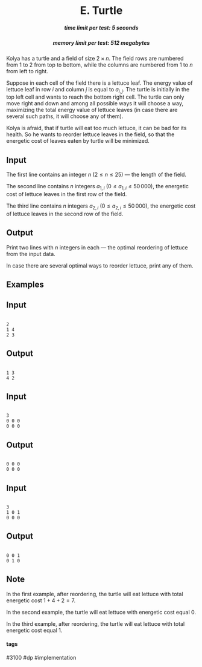 <h1 style='text-align: center;'> E. Turtle</h1>

<h5 style='text-align: center;'>time limit per test: 5 seconds</h5>
<h5 style='text-align: center;'>memory limit per test: 512 megabytes</h5>

Kolya has a turtle and a field of size $2 \times n$. The field rows are numbered from $1$ to $2$ from top to bottom, while the columns are numbered from $1$ to $n$ from left to right.

Suppose in each cell of the field there is a lettuce leaf. The energy value of lettuce leaf in row $i$ and column $j$ is equal to $a_{i,j}$. The turtle is initially in the top left cell and wants to reach the bottom right cell. The turtle can only move right and down and among all possible ways it will choose a way, maximizing the total energy value of lettuce leaves (in case there are several such paths, it will choose any of them).

Kolya is afraid, that if turtle will eat too much lettuce, it can be bad for its health. So he wants to reorder lettuce leaves in the field, so that the energetic cost of leaves eaten by turtle will be minimized.

## Input

The first line contains an integer $n$ ($2 \le n \le 25$) — the length of the field.

The second line contains $n$ integers $a_{1, i}$ ($0 \le a_{1, i} \le 50\,000$), the energetic cost of lettuce leaves in the first row of the field.

The third line contains $n$ integers $a_{2, i}$ ($0 \le a_{2, i} \le 50\,000$), the energetic cost of lettuce leaves in the second row of the field.

## Output

Print two lines with $n$ integers in each — the optimal reordering of lettuce from the input data.

In case there are several optimal ways to reorder lettuce, print any of them.

## Examples

## Input


```

2
1 4
2 3

```
## Output


```

1 3 
4 2 

```
## Input


```

3
0 0 0
0 0 0

```
## Output


```

0 0 0 
0 0 0 

```
## Input


```

3
1 0 1
0 0 0

```
## Output


```

0 0 1
0 1 0

```
## Note

In the first example, after reordering, the turtle will eat lettuce with total energetic cost $1+4+2 = 7$.

In the second example, the turtle will eat lettuce with energetic cost equal $0$.

In the third example, after reordering, the turtle will eat lettuce with total energetic cost equal $1$.



#### tags 

#3100 #dp #implementation 